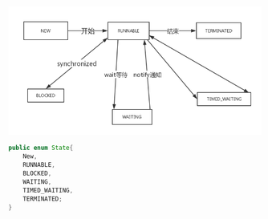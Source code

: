 ![线程状态图](picture/线程图.png)

```java
public enum State{
    New,
    RUNNABLE,
    BLOCKED,
    WAITING,
    TIMED_WAITING,
    TERMINATED;
}
```